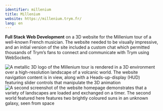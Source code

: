 ```yaml
---
identifier: millenium
title: Millenium
website: https://millenium.trym.fr/
lang: en
---
```

**Full Stack Web Development** on a 3D website for the Millenium tour of a well-known French musician. The website needed to be visually impressive, and an initial version of the site included a custom chat which permitted thousands of Trym’s fans to connect and communicate with Trym using WebSockets.

<div class="row project-img-row">
    <div class="col-sm-6">
        <img class="collapsing-img" src="{{ '/assets/img/medium/millenium_1.png' | absolute_url }}" alt="A metallic 3D logo of the Millenium tour is rendered in a 3D environment over a high-resolution landscape of a volcanic world. The website navigation content is in view, along with a Heads-up-display (HUD) featuring slider controls that manipulate the 3D animation" />
    </div>
    <div class="col-sm-6">
        <img class="collapsing-img" src="{{ '/assets/img/medium/millenium_2.png' | absolute_url }}" alt="A second screenshot of the website homepage demonstrates that a variety of landscapes are loaded and exchanged on a timer. The second world featured here features two brightly coloured suns in an unknown galaxy, seen from space" />
    </div>
</div>